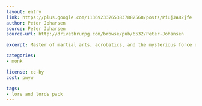 ```yaml
---
layout: entry
link: https://plus.google.com/113692337653837882568/posts/PiujJA82jfe
author: Peter Johansen
source: Peter Johansen
source-url: http://drivethrurpg.com/browse/pub/6532/Peter-Johansen

excerpt: Master of martial arts, acrobatics, and the mysterious force of ki.

categories:
- monk

license: cc-by
cost: pwyw

tags:
- lore and lords pack
---
```

